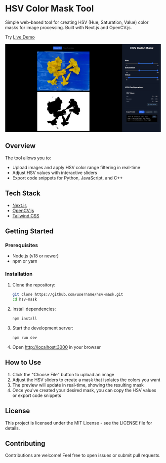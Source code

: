 # HSV Color Mask Tool

Simple web-based tool for creating HSV (Hue, Saturation, Value) color masks for image processing. Built with Next.js and OpenCV.js.

Try [Live Demo](https://username.github.io/hsv-mask)

![HSV Color Mask Tool](./public/preview.png)

## Overview

The tool allows you to:

- Upload images and apply HSV color range filtering in real-time
- Adjust HSV values with interactive sliders
- Export code snippets for Python, JavaScript, and C++

## Tech Stack

- [Next.js](https://nextjs.org/)
- [OpenCV.js](https://docs.opencv.org/4.10.0/d5/d10/tutorial_js_root.html)
- [Tailwind CSS](https://tailwindcss.com/)

## Getting Started

### Prerequisites

- Node.js (v18 or newer)
- npm or yarn

### Installation

1. Clone the repository:
   ```bash
   git clone https://github.com/username/hsv-mask.git
   cd hsv-mask
   ```

2. Install dependencies:
   ```bash
   npm install
   ```

3. Start the development server:
   ```bash
   npm run dev
   ```

4. Open [http://localhost:3000](http://localhost:3000) in your browser

## How to Use

1. Click the "Choose File" button to upload an image
2. Adjust the HSV sliders to create a mask that isolates the colors you want
3. The preview will update in real-time, showing the resulting mask
4. Once you've created your desired mask, you can copy the HSV values or export code snippets

## License

This project is licensed under the MIT License - see the LICENSE file for details.

## Contributing

Contributions are welcome! Feel free to open issues or submit pull requests.
